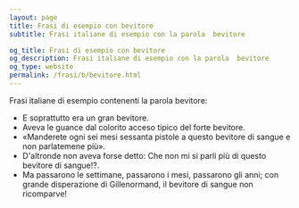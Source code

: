 ```yaml
---
layout: page
title: Frasi di esempio con bevitore 
subtitle: Frasi italiane di esempio con la parola  bevitore

og_title: Frasi di esempio con bevitore 
og_description: Frasi italiane di esempio con la parola  bevitore
og_type: website
permalink: /frasi/b/bevitore.html
---
```


Frasi italiane di esempio contenenti la parola bevitore:


- E soprattutto era un gran bevitore.
- Aveva le guance dal colorito acceso tipico del forte bevitore.
- «Manderete ogni sei mesi sessanta pistole a questo bevitore di sangue e non parlatemene più».
- D'altronde non aveva forse detto: Che non mi si parli più di questo bevitore di sangue!?.
- Ma passarono le settimane, passarono i mesi, passarono gli anni; con grande disperazione di Gillenormand, il bevitore di sangue non ricomparve!
